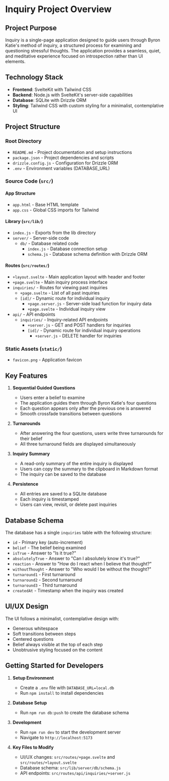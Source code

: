 # Inquiry Project Overview

## Project Purpose

Inquiry is a single-page application designed to guide users through Byron Katie's method of inquiry, a structured process for examining and questioning stressful thoughts. The application provides a seamless, quiet, and meditative experience focused on introspection rather than UI elements.

## Technology Stack

- **Frontend**: SvelteKit with Tailwind CSS
- **Backend**: Node.js with SvelteKit's server-side capabilities
- **Database**: SQLite with Drizzle ORM
- **Styling**: Tailwind CSS with custom styling for a minimalist, contemplative UI

## Project Structure

### Root Directory

- `README.md` - Project documentation and setup instructions
- `package.json` - Project dependencies and scripts
- `drizzle.config.js` - Configuration for Drizzle ORM
- `.env` - Environment variables (DATABASE_URL)

### Source Code (`src/`)

#### App Structure

- `app.html` - Base HTML template
- `app.css` - Global CSS imports for Tailwind

#### Library (`src/lib/`)

- `index.js` - Exports from the lib directory
- `server/` - Server-side code
  - `db/` - Database related code
    - `index.js` - Database connection setup
    - `schema.js` - Database schema definition with Drizzle ORM

#### Routes (`src/routes/`)

- `+layout.svelte` - Main application layout with header and footer
- `+page.svelte` - Main inquiry process interface
- `inquiries/` - Routes for viewing past inquiries
  - `+page.svelte` - List of all past inquiries
  - `[id]/` - Dynamic route for individual inquiry
    - `+page.server.js` - Server-side load function for inquiry data
    - `+page.svelte` - Individual inquiry view
- `api/` - API endpoints
  - `inquiries/` - Inquiry-related API endpoints
    - `+server.js` - GET and POST handlers for inquiries
    - `[id]/` - Dynamic route for individual inquiry operations
      - `+server.js` - DELETE handler for inquiries

### Static Assets (`static/`)

- `favicon.png` - Application favicon

## Key Features

1. **Sequential Guided Questions**
   - Users enter a belief to examine
   - The application guides them through Byron Katie's four questions
   - Each question appears only after the previous one is answered
   - Smooth crossfade transitions between questions

2. **Turnarounds**
   - After answering the four questions, users write three turnarounds for their belief
   - All three turnaround fields are displayed simultaneously

3. **Inquiry Summary**
   - A read-only summary of the entire inquiry is displayed
   - Users can copy the summary to the clipboard in Markdown format
   - The inquiry can be saved to the database

4. **Persistence**
   - All entries are saved to a SQLite database
   - Each inquiry is timestamped
   - Users can view, revisit, or delete past inquiries

## Database Schema

The database has a single `inquiries` table with the following structure:

- `id` - Primary key (auto-increment)
- `belief` - The belief being examined
- `isTrue` - Answer to "Is it true?"
- `absolutelyTrue` - Answer to "Can I absolutely know it's true?"
- `reaction` - Answer to "How do I react when I believe that thought?"
- `withoutThought` - Answer to "Who would I be without the thought?"
- `turnaround1` - First turnaround
- `turnaround2` - Second turnaround
- `turnaround3` - Third turnaround
- `createdAt` - Timestamp when the inquiry was created

## UI/UX Design

The UI follows a minimalist, contemplative design with:
- Generous whitespace
- Soft transitions between steps
- Centered questions
- Belief always visible at the top of each step
- Unobtrusive styling focused on the content

## Getting Started for Developers

1. **Setup Environment**
   - Create a `.env` file with `DATABASE_URL=local.db`
   - Run `npm install` to install dependencies

2. **Database Setup**
   - Run `npm run db:push` to create the database schema

3. **Development**
   - Run `npm run dev` to start the development server
   - Navigate to `http://localhost:5173`

4. **Key Files to Modify**
   - UI/UX changes: `src/routes/+page.svelte` and `src/routes/+layout.svelte`
   - Database schema: `src/lib/server/db/schema.js`
   - API endpoints: `src/routes/api/inquiries/+server.js`
